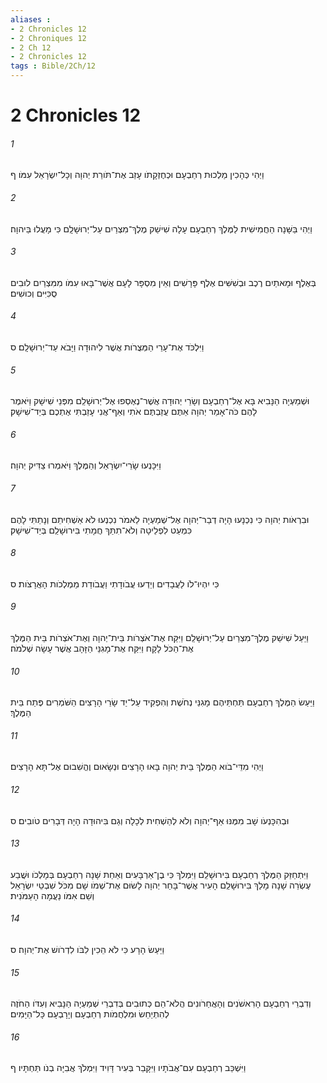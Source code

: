 ```yaml
---
aliases : 
- 2 Chronicles 12
- 2 Chroniques 12
- 2 Ch 12
- 2 Chronicles 12
tags : Bible/2Ch/12
---
```


# 2 Chronicles 12

###### 1
וַיְהִי כְּהָכִין מַלְכוּת רְחַבְעָם וּכְחֶזְקָתֹו עָזַב אֶת־תֹּורַת יְהוָה וְכָל־יִשְׂרָאֵל עִמֹּו׃ ף
###### 2
וַיְהִי בַּשָּׁנָה הַחֲמִישִׁית לַמֶּלֶךְ רְחַבְעָם עָלָה שִׁישַׁק מֶלֶךְ־מִצְרַיִם עַל־יְרוּשָׁלִָם כִּי מָעֲלוּ בַּיהוָה׃
###### 3
בְּאֶלֶף וּמָאתַיִם רֶכֶב וּבְשִׁשִּׁים אֶלֶף פָּרָשִׁים וְאֵין מִסְפָּר לָעָם אֲשֶׁר־בָּאוּ עִמֹּו מִמִּצְרַיִם לוּבִים סֻכִּיִּים וְכוּשִׁים׃
###### 4
וַיִּלְכֹּד אֶת־עָרֵי הַמְּצֻרֹות אֲשֶׁר לִיהוּדָה וַיָּבֹא עַד־יְרוּשָׁלִָם׃ ס
###### 5
וּשְׁמַעְיָה הַנָּבִיא בָּא אֶל־רְחַבְעָם וְשָׂרֵי יְהוּדָה אֲשֶׁר־נֶאֶסְפוּ אֶל־יְרוּשָׁלִַם מִפְּנֵי שִׁישָׁק וַיֹּאמֶר לָהֶם כֹּה־אָמַר יְהוָה אַתֶּם עֲזַבְתֶּם אֹתִי וְאַף־אֲנִי עָזַבְתִּי אֶתְכֶם בְּיַד־שִׁישָׁק׃
###### 6
וַיִּכָּנְעוּ שָׂרֵי־יִשְׂרָאֵל וְהַמֶּלֶךְ וַיֹּאמְרוּ צַדִּיק יְהוָה׃
###### 7
וּבִרְאֹות יְהוָה כִּי נִכְנָעוּ הָיָה דְבַר־יְהוָה אֶל־שְׁמַעְיָה לֵאמֹר נִכְנְעוּ לֹא אַשְׁחִיתֵם וְנָתַתִּי לָהֶם כִּמְעַט לִפְלֵיטָה וְלֹא־תִתַּךְ חֲמָתִי בִּירוּשָׁלִַם בְּיַד־שִׁישָׁק׃
###### 8
כִּי יִהְיוּ־לֹו לַעֲבָדִים וְיֵדְעוּ עֲבֹודָתִי וַעֲבֹודַת מַמְלְכֹות הָאֲרָצֹות׃ ס
###### 9
וַיַּעַל שִׁישַׁק מֶלֶךְ־מִצְרַיִם עַל־יְרוּשָׁלִַם וַיִּקַּח אֶת־אֹצְרֹות בֵּית־יְהוָה וְאֶת־אֹצְרֹות בֵּית הַמֶּלֶךְ אֶת־הַכֹּל לָקָח וַיִּקַּח אֶת־מָגִנֵּי הַזָּהָב אֲשֶׁר עָשָׂה שְׁלֹמֹה׃
###### 10
וַיַּעַשׂ הַמֶּלֶךְ רְחַבְעָם תַּחְתֵּיהֶם מָגִנֵּי נְחֹשֶׁת וְהִפְקִיד עַל־יַד שָׂרֵי הָרָצִים הַשֹּׁמְרִים פֶּתַח בֵּית הַמֶּלֶךְ׃
###### 11
וַיְהִי מִדֵּי־בֹוא הַמֶּלֶךְ בֵּית יְהוָה בָּאוּ הָרָצִים וּנְשָׂאוּם וֶהֱשִׁבוּם אֶל־תָּא הָרָצִים׃
###### 12
וּבְהִכָּנְעֹו שָׁב מִמֶּנּוּ אַף־יְהוָה וְלֹא לְהַשְׁחִית לְכָלָה וְגַם בִּיהוּדָה הָיָה דְּבָרִים טֹובִים׃ ס
###### 13
וַיִּתְחַזֵּק הַמֶּלֶךְ רְחַבְעָם בִּירוּשָׁלִַם וַיִּמְלֹךְ כִּי בֶן־אַרְבָּעִים וְאַחַת שָׁנָה רְחַבְעָם בְּמָלְכֹו וּשֲׁבַע עֶשְׂרֵה שָׁנָה מָלַךְ בִּירוּשָׁלִַם הָעִיר אֲשֶׁר־בָּחַר יְהוָה לָשׂוּם אֶת־שְׁמֹו שָׁם מִכֹּל שִׁבְטֵי יִשְׂרָאֵל וְשֵׁם אִמֹּו נַעֲמָה הָעַמֹּנִית׃
###### 14
וַיַּעַשׂ הָרָע כִּי לֹא הֵכִין לִבֹּו לִדְרֹושׁ אֶת־יְהוָה׃ ס
###### 15
וְדִבְרֵי רְחַבְעָם הָרִאשֹׁנִים וְהָאֲחַרֹונִים הֲלֹא־הֵם כְּתוּבִים בְּדִבְרֵי שְׁמַעְיָה הַנָּבִיא וְעִדֹּו הַחֹזֶה לְהִתְיַחֵשׂ וּמִלְחֲמֹות רְחַבְעָם וְיָרָבְעָם כָּל־הַיָּמִים׃
###### 16
וַיִּשְׁכַּב רְחַבְעָם עִם־אֲבֹתָיו וַיִּקָּבֵר בְּעִיר דָּוִיד וַיִּמְלֹךְ אֲבִיָּה בְנֹו תַּחְתָּיו׃ ף
